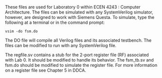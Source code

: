 These files are used for Laboratory 0 within ECEN 4243 : Computer
Architecture.  The files can be simulated with any SystemVerilog simulator,
however, are designed to work with Siemens Questa.  To simulate, type
the following at a terminal or in the command prompt:

    vsim -do fsm.do

The DO file will compile all Verilog files and its associated
testbench.  The files can be modified to run with any SystemVerilog file.

The regfile.sv contains a stub for the 2-port register file (RF) 
associated with Lab 0.  It should be modified to handle its behavior.
The fsm_tb.sv and fsm.do should be modified to simulate the register
file.  For more information on a register file see Chapter 5 in DDCA.  

